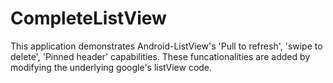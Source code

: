 CompleteListView
================

This application demonstrates Android-ListView's 'Pull to refresh', 'swipe to delete', 'Pinned header' capabilities. These funcationalities are added by modifying the underlying google's listView code.
